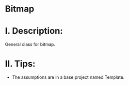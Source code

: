 # Bitmap

# I. Description:
General class for bitmap.

# II. Tips:
- The assumptions are in a base project named Template.